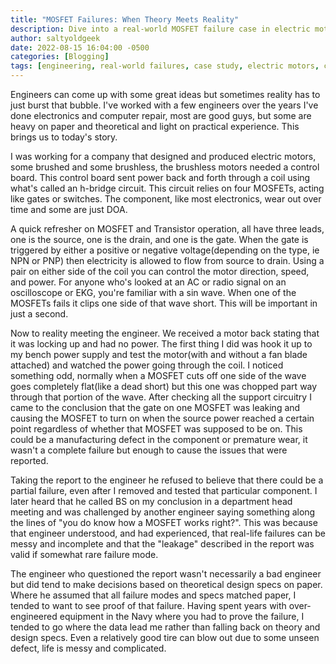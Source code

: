 ```yaml
---
title: "MOSFET Failures: When Theory Meets Reality"
description: Dive into a real-world MOSFET failure case in electric motors. Learn why hands-on experience is crucial in electronics repair.
author: saltyoldgeek
date: 2022-08-15 16:04:00 -0500
categories: [Blogging]
tags: [engineering, real-world failures, case study, electric motors, control boards, h-bridge circuit, MOSFET, transistor operation, electronics repair, practical experience]
---
```


Engineers can come up with some great ideas but sometimes reality has to just burst that bubble. I've worked with a few engineers over the years I've done electronics and computer repair, most are good guys, but some are heavy on paper and theoretical and light on practical experience. This brings us to today's story.

I was working for a company that designed and produced electric motors, some brushed and some brushless, the brushless motors needed a control board. This control board sent power back and forth through a coil using what's called an h-bridge circuit. This circuit relies on four MOSFETs, acting like gates or switches. The component, like most electronics, wear out over time and some are just DOA.

A quick refresher on MOSFET and Transistor operation, all have three leads, one is the source, one is the drain, and one is the gate. When the gate is triggered by either a positive or negative voltage(depending on the type, ie NPN or PNP) then electricity is allowed to flow from source to drain. Using a pair on either side of the coil you can control the motor direction, speed, and power. For anyone who's looked at an AC or radio signal on an oscilloscope or EKG, you're familiar with a sin wave. When one of the MOSFETs fails it clips one side of that wave short. This will be important in just a second.

Now to reality meeting the engineer. We received a motor back stating that it was locking up and had no power. The first thing I did was hook it up to my bench power supply and test the motor(with and without a fan blade attached) and watched the power going through the coil.  I noticed something odd, normally when a MOSFET cuts off one side of the wave goes completely flat(like a dead short) but this one was chopped part way through that portion of the wave. After checking all the support circuitry I came to the conclusion that the gate on one MOSFET was leaking and causing the MOSFET to turn on when the source power reached a certain point regardless of whether that MOSFET was supposed to be on. This could be a manufacturing defect in the component or premature wear, it wasn't a complete failure but enough to cause the issues that were reported.

Taking the report to the engineer he refused to believe that there could be a partial failure, even after I removed and tested that particular component. I later heard that he called BS on my conclusion in a department head meeting and was challenged by another engineer saying something along the lines of "you do know how a MOSFET works right?". This was because that engineer understood, and had experienced, that real-life failures can be messy and incomplete and that the "leakage" described in the report was valid if somewhat rare failure mode.

The engineer who questioned the report wasn't necessarily a bad engineer but did tend to make decisions based on theoretical design specs on paper. Where he assumed that all failure modes and specs matched paper, I tended to want to see proof of that failure. Having spent years with over-engineered equipment in the Navy where you had to prove the failure, I tended to go where the data lead me rather than falling back on theory and design specs. Even a relatively good tire can blow out due to some unseen defect, life is messy and complicated.
